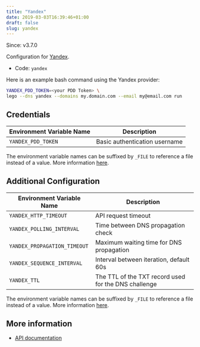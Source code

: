 ```yaml
---
title: "Yandex"
date: 2019-03-03T16:39:46+01:00
draft: false
slug: yandex
---
```


<!-- THIS DOCUMENTATION IS AUTO-GENERATED. PLEASE DO NOT EDIT. -->
<!-- providers/dns/yandex/yandex.toml -->
<!-- THIS DOCUMENTATION IS AUTO-GENERATED. PLEASE DO NOT EDIT. -->

Since: v3.7.0

Configuration for [Yandex](https://yandex.com/).


<!--more-->

- Code: `yandex`

Here is an example bash command using the Yandex provider:

```bash
YANDEX_PDD_TOKEN=<your PDD Token> \
lego --dns yandex --domains my.domain.com --email my@email.com run
```




## Credentials

| Environment Variable Name | Description |
|-----------------------|-------------|
| `YANDEX_PDD_TOKEN` | Basic authentication username |

The environment variable names can be suffixed by `_FILE` to reference a file instead of a value.
More information [here](/lego/dns/#configuration-and-credentials).


## Additional Configuration

| Environment Variable Name | Description |
|--------------------------------|-------------|
| `YANDEX_HTTP_TIMEOUT` | API request timeout |
| `YANDEX_POLLING_INTERVAL` | Time between DNS propagation check |
| `YANDEX_PROPAGATION_TIMEOUT` | Maximum waiting time for DNS propagation |
| `YANDEX_SEQUENCE_INTERVAL` | Interval between iteration, default 60s |
| `YANDEX_TTL` | The TTL of the TXT record used for the DNS challenge |

The environment variable names can be suffixed by `_FILE` to reference a file instead of a value.
More information [here](/lego/dns/#configuration-and-credentials).




## More information

- [API documentation](https://tech.yandex.com/domain/doc/concepts/api-dns-docpage/)

<!-- THIS DOCUMENTATION IS AUTO-GENERATED. PLEASE DO NOT EDIT. -->
<!-- providers/dns/yandex/yandex.toml -->
<!-- THIS DOCUMENTATION IS AUTO-GENERATED. PLEASE DO NOT EDIT. -->
